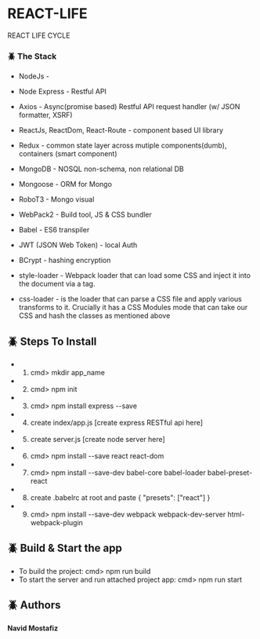 # REACT-LIFE
REACT LIFE CYCLE

### :beetle: The Stack
* NodeJs - 
* Node Express - Restful API
* Axios - Async(promise based) Restful API request handler (w/ JSON formatter, XSRF)

* ReactJs, ReactDom, React-Route - component based UI library
* Redux - common state layer across mutiple components(dumb), containers (smart component)

* MongoDB - NOSQL non-schema, non relational DB
* Mongoose - ORM for Mongo
* RoboT3 - Mongo visual

* WebPack2 - Build tool, JS & CSS bundler
* Babel - ES6 transpiler

* JWT (JSON Web Token) - local Auth
* BCrypt - hashing encryption

* style-loader - Webpack loader that can load some CSS and inject it into the document via a <link> tag.
* css-loader - is the loader that can parse a CSS file and apply various transforms to it. Crucially it has a CSS Modules mode that can take our CSS and hash the classes as mentioned above

## :beetle: Steps To Install
* 1) cmd> mkdir app_name
* 2) cmd> npm init
* 3) cmd> npm install express --save
* 4) create index/app.js [create express RESTful api here]
* 5) create server.js [create node server here]
* 6) cmd> npm install --save  react react-dom
* 7) cmd> npm install --save-dev  babel-core babel-loader babel-preset-react
* 8) create .babelrc at root and paste { "presets": ["react"] }
* 9) cmd> npm install --save-dev webpack webpack-dev-server html-webpack-plugin

## :beetle: Build & Start the app
* To build the project: cmd> npm run build
* To start the server and run attached project app: cmd> npm run start

## :beetle: Authors
**Navid Mostafiz**